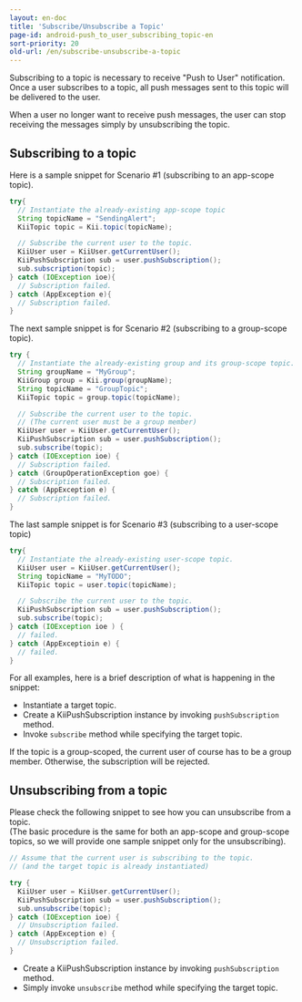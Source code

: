 ```yaml
---
layout: en-doc
title: 'Subscribe/Unsubscribe a Topic'
page-id: android-push_to_user_subscribing_topic-en
sort-priority: 20
old-url: /en/subscribe-unsubscribe-a-topic
---
```

Subscribing to a topic is necessary to receive "Push to User" notification.  Once a user subscribes to a topic, all push messages sent to this topic will be delivered to the user.

When a user no longer want to receive push messages, the user can stop receiving the messages simply by unsubscribing the topic.

## Subscribing to a topic

Here is a sample snippet for Scenario #1 (subscribing to an app-scope topic).

```java
try{
  // Instantiate the already-existing app-scope topic
  String topicName = "SendingAlert";
  KiiTopic topic = Kii.topic(topicName);

  // Subscribe the current user to the topic.
  KiiUser user = KiiUser.getCurrentUser();
  KiiPushSubscription sub = user.pushSubscription();
  sub.subscription(topic);
} catch (IOException ioe){
  // Subscription failed.
} catch (AppException e){
  // Subscription failed.
}
```
The next sample snippet is for Scenario #2 (subscribing to a group-scope topic).

```java
try {
  // Instantiate the already-existing group and its group-scope topic.
  String groupName = "MyGroup";
  KiiGroup group = Kii.group(groupName);
  String topicName = "GroupTopic";
  KiiTopic topic = group.topic(topicName);

  // Subscribe the current user to the topic.
  // (The current user must be a group member)
  KiiUser user = KiiUser.getCurrentUser();
  KiiPushSubscription sub = user.pushSubscription();
  sub.subscribe(topic);
} catch (IOException ioe) {
  // Subscription failed.
} catch (GroupOperationException goe) {
  // Subscription failed.
} catch (AppException e) {
  // Subscription failed.
}
```

The last sample snippet is for Scenario #3 (subscribing to a user-scope topic)

```java
try{
  // Instantiate the already-existing user-scope topic.
  KiiUser user = KiiUser.getCurrentUser();
  String topicName = "MyTODO";
  KiiTopic topic = user.topic(topicName);

  // Subscribe the current user to the topic.
  KiiPushSubscription sub = user.pushSubscription();
  sub.subscribe(topic);
} catch (IOException ioe ) {
  // failed.
} catch (AppExceptioin e) {
  // failed.
}
```

For all examples, here is a brief description of what is happening in the snippet:

* Instantiate a target topic.
* Create a KiiPushSubscription instance by invoking `pushSubscription` method.
* Invoke `subscribe` method while specifying the target topic.

If the topic is a group-scoped, the current user of course has to be a group member.  Otherwise, the subscription will be rejected.


## Unsubscribing from a topic

Please check the following snippet to see how you can unsubscribe from a topic.  
(The basic procedure is the same for both an app-scope and group-scope topics, so we will provide one sample snippet only for the unsubscribing).

```java
// Assume that the current user is subscribing to the topic.
// (and the target topic is already instantiated)

try {
  KiiUser user = KiiUser.getCurrentUser();
  KiiPushSubscription sub = user.pushSubscription();
  sub.unsubscribe(topic);
} catch (IOException ioe) {
  // Unsubscription failed.
} catch (AppException e) {
  // Unsubscription failed.
}
```

* Create a KiiPushSubscription instance by invoking `pushSubscription` method.
* Simply invoke `unsubscribe` method while specifying the target topic.
